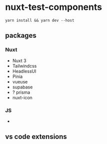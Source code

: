 # nuxt-test-components

```
yarn install && yarn dev --host
```

## packages

### Nuxt

- Nuxt 3
- Tailwindcss
- HeadlessUI
- Pinia
- vueuse
- supabase
- ? prisma
- nuxt-icon

### JS

-

## vs code extensions
